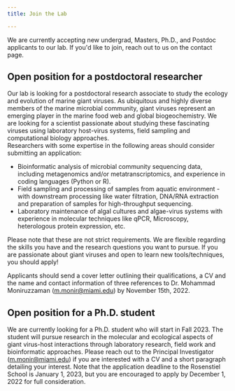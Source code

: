 ```yaml
---
title: Join the Lab

---
```


<!--more-->

We are currently accepting new undergrad, Masters, Ph.D., and Postdoc applicants to our lab. If you'd like to join, reach out to us on the contact page. 
<br>

<b>Open position for a postdoctoral researcher</b>
----
Our lab is looking for a postdoctoral research associate to study the ecology and evolution of marine giant viruses. As ubiquitous and highly diverse members of the marine microbial community, giant viruses represent an emerging player in the marine food web and global biogeochemistry. We are looking for a scientist passionate about studying these fascinating viruses using laboratory host-virus systems, field sampling and computational biology approaches.<br>
Researchers with some expertise in the following areas should consider submitting an application:<br>
* Bioinformatic analysis of microbial community sequencing data, including metagenomics and/or metatranscriptomics, and experience in coding languages (Python or R).<br>
* Field sampling and processing of samples from aquatic environment -with downstream processing like water filtration, DNA/RNA extraction and preparation of samples for high-throughput sequencing.<br>
* Laboratory maintenance of algal cultures and algae-virus systems with experience in molecular techniques like qPCR, Microscopy, heterologous protein expression, etc.<br>

Please note that these are not strict requirements. We are flexible regarding the skills you have and the research questions you want to pursue. If you are passionate about giant viruses and open to learn new tools/techniques, you should apply!<br>

Applicants should send a cover letter outlining their qualifications, a CV and the name and contact information of three references to Dr. Mohammad Moniruzzaman (m.monir@miami.edu) by November 15th, 2022.

<b>Open position for a Ph.D. student </b>
----
We are currently looking for a Ph.D. student who will start in Fall 2023. The student will pursue research in the molecular and ecological aspects of giant virus-host interactions through laboratory research, field work and bioinformatic approaches. Please reach out to the Principal Investigator (m.monir@miami.edu) if you are interested with a CV and a short paragraph detailing your interest. Note that the application deadline to the Rosenstiel School is January 1, 2023, but you are encouraged to apply by December 1, 2022 for full consideration.
